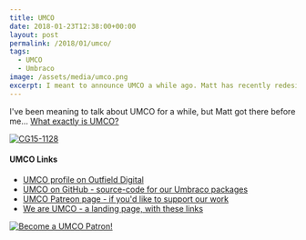 ```yaml
---
title: UMCO
date: 2018-01-23T12:38:00+00:00
layout: post
permalink: /2018/01/umco/
tags:
  - UMCO
  - Umbraco
image: /assets/media/umco.png
excerpt: I meant to announce UMCO a while ago. Matt has recently redesigned his company website and written a great introduction to UMCO on there.
---
```


I've been meaning to talk about UMCO for a while, but Matt got there before me... [What exactly is UMCO?](https://outfield.digital/blog/what-exactly-is-umco/)

<a href="https://www.flickr.com/photos/percipientstudios/18087735533/in/album-72157653985426100/" title="Lee and Matt hacking, Photo by Douglas Robar, Percipient Studios"><img src="https://farm1.staticflickr.com/505/18087735533_6eaf4dfc3b_h.jpg" alt="CG15-1128"></a>

#### UMCO Links

- [UMCO profile on Outfield Digital](https://outfield.digital/umco/)
- [UMCO on GitHub - source-code for our Umbraco packages](https://github.com/UMCO)
- [UMCO Patreon page - if you'd like to support our work](https://www.patreon.com/umco)
- [We are UMCO - a landing page, with these links](http://weareumco.com/)

<a href="https://www.patreon.com/bePatron?u=4312563"><img src="/assets/media/umco_patreon.png" alt="Become a UMCO Patron!" /></a>
